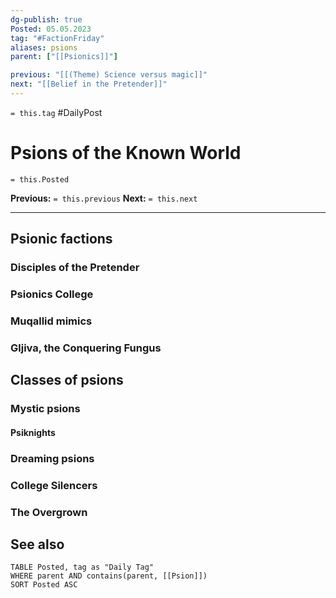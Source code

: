 ```yaml
---
dg-publish: true
Posted: 05.05.2023
tag: "#FactionFriday"
aliases: psions
parent: ["[[Psionics]]"]

previous: "[[(Theme) Science versus magic]]"
next: "[[Belief in the Pretender]]"
---
```

`= this.tag` #DailyPost 
# Psions of the Known World
`= this.Posted`

**Previous:** `= this.previous`
**Next:** `= this.next`

---

## Psionic factions

### Disciples of the Pretender

### Psionics College

### Muqallid mimics

### Gljiva, the Conquering Fungus

## Classes of psions

### Mystic psions

#### Psiknights

### Dreaming psions

### College Silencers

### The Overgrown

## See also
```dataview
TABLE Posted, tag as "Daily Tag"
WHERE parent AND contains(parent, [[Psion]])
SORT Posted ASC
```